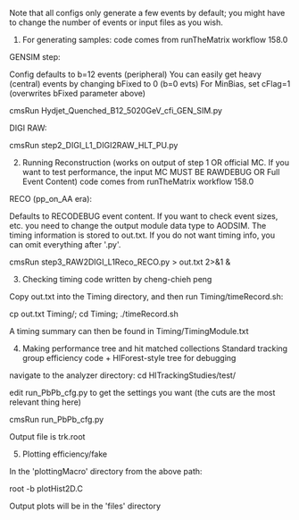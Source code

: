 Note that all configs only generate a few events by default; you might have to change the number of events or input files as you wish.


1) For generating samples:
code comes from runTheMatrix workflow 158.0

GENSIM step:

Config defaults to b=12 events (peripheral)
You can easily get heavy (central) events by changing bFixed to 0 (b=0 evts)
For MinBias, set cFlag=1 (overwrites bFixed parameter above)

cmsRun Hydjet_Quenched_B12_5020GeV_cfi_GEN_SIM.py

DIGI RAW:

cmsRun step2_DIGI_L1_DIGI2RAW_HLT_PU.py





2) Running Reconstruction (works on output of step 1 OR official MC.  If you want to test performance, the input MC MUST BE RAWDEBUG OR Full Event Content)
code comes from runTheMatrix workflow 158.0

RECO (pp_on_AA era):

Defaults to RECODEBUG event content.  If you want to check event sizes, etc. you need to change the output module data type to AODSIM.  The timing information is stored to out.txt.  If you do not want timing info, you can omit everything after '.py'.

cmsRun step3_RAW2DIGI_L1Reco_RECO.py > out.txt 2>&1 &




3) Checking timing
code written by cheng-chieh peng


Copy out.txt into the Timing directory, and then run Timing/timeRecord.sh:

cp out.txt Timing/; cd Timing; ./timeRecord.sh

A timing summary can then be found in Timing/TimingModule.txt





4) Making performance tree and hit matched collections
Standard tracking group efficiency code + HIForest-style tree for debugging

navigate to the analyzer directory:
cd HITrackingStudies/test/

edit run_PbPb_cfg.py to get the settings you want (the cuts are the most relevant thing here)

cmsRun run_PbPb_cfg.py

Output file is trk.root



5) Plotting efficiency/fake

In the 'plottingMacro' directory from the above path:

root -b plotHist2D.C

Output plots will be in the 'files' directory
